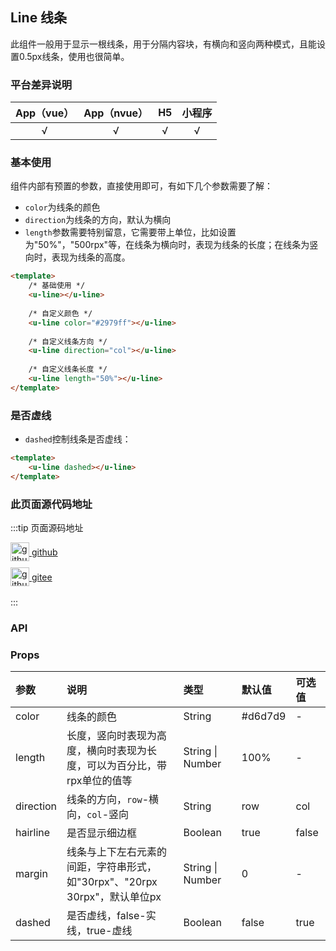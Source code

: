 ## Line 线条 <to-api/>

<demo-model url="/pages/componentsA/line/line"></demo-model>

此组件一般用于显示一根线条，用于分隔内容块，有横向和竖向两种模式，且能设置0.5px线条，使用也很简单。


### 平台差异说明

|App（vue）|App（nvue）|H5|小程序|
|:-:|:-:|:-:|:-:|
|√|√|√|√|

### 基本使用

组件内部有预置的参数，直接使用即可，有如下几个参数需要了解：

- `color`为线条的颜色
- `direction`为线条的方向，默认为横向
- `length`参数需要特别留意，它需要带上单位，比如设置为"50%"，"500rpx"等，在线条为横向时，表现为线条的长度；在线条为竖向时，表现为线条的高度。

```html
<template>
	/* 基础使用 */
	<u-line></u-line>
	
	/* 自定义颜色 */
	<u-line color="#2979ff"></u-line>
	
	/* 自定义线条方向 */
	<u-line direction="col"></u-line>
	
	/* 自定义线条长度 */
	<u-line length="50%"></u-line>
</template>
```


### 是否虚线 

- `dashed`控制线条是否虚线：

```html
<template>
	<u-line dashed></u-line>
</template>
```

### 此页面源代码地址

:::tip 页面源码地址
<br/>

<a href="https://github.com/umicro/uView2.0/blob/master/pages/componentsA/line/line.nvue" target="_blank" style="display: flex;align-items: center">
   <img height="30" src="https://vkceyugu.cdn.bspapp.com/VKCEYUGU-8f7e1d02-dcb1-46ba-90db-ae32fea44f22/4b2bf3e5-68ad-4a15-b0d1-00b7a5246eab.png" title="github" width="30"/>&nbsp;github
</a>

<a href="https://gitee.com/umicro/uView2.0/blob/master/pages/componentsA/line/line.nvue" target="_blank" style="display: flex;align-items: center;margin-top: 10px">
   <img height="30" src="https://vkceyugu.cdn.bspapp.com/VKCEYUGU-8f7e1d02-dcb1-46ba-90db-ae32fea44f22/0d0bc2dc-64e3-4ea1-a641-9c23d198e36d.png" title="github" width="30"/>&nbsp;gitee
</a>

<br/>
:::

### API

### Props

| 参数		| 说明																		| 类型					| 默认值		|  可选值	|
|:-			|:-																			|:-						|:-			|:-			|
| color		| 线条的颜色																	| String				| #d6d7d9	| -			|
| length	| 长度，竖向时表现为高度，横向时表现为长度，可以为百分比，带rpx单位的值等		| String &#124; Number	| 100%		| -			|
| direction	| 线条的方向，`row`-横向，`col`-竖向											| String				| row		| col		|
| hairline	| 是否显示细边框																| Boolean				| true		| false		|
| margin	| 线条与上下左右元素的间距，字符串形式，如"30rpx"、"20rpx 30rpx"，默认单位px	| String &#124; Number	| 0			| -			|
| dashed	| 是否虚线，false-实线，true-虚线											| Boolean				| false		| true		|


<style scoped>
h3[id=props] + table thead tr th:nth-child(2){
	width: 37%;
}
</style>
